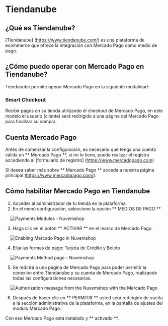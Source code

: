 # Tiendanube

## ¿Qué es Tiendanube?

[Tiendanube] (https://www.tiendanube.com/) es una plataforma de ecommerce que ofrece la integración con Mercado Pago como medio de pago.

## ¿Cómo puedo operar con Mercado Pago en Tiendanube?

Tiendanube permite operar Mercado Pago en la siguiente modalidad:

### Smart Checkout

Recibir pagos en su tienda utilizando el checkout de Mercado Pago, en este modelo el usuario (cliente) será redirigido a una página del Mercado Pago para finalizar su compra.

## Cuenta Mercado Pago

Antes de comenzar la configuración, es necesario que tenga una cuenta válida en ** Mercado Pago **, si no lo tiene, puede realizar el registro accediendo al [formulario de registro] (https://www.mercadopago.com)

Si desea saber más sobre  ** Mercado Pago ** acceda a nuestra página principal (https://www.mercadopago.com/).

## Cómo habilitar Mercado Pago en Tiendanube

1. Acceder al administrador de tu tienda en la plataforma.
2. En el menú configuración, seleccione la opción ** MEDIOS DE PAGO **

    ![Payments Modules - Nuvemshop](/images/NuvemShopmeiodepagamento1.png)
   

3. Haga clic en el botón ** ACTIVAR ** en el marco de Mercado Pago.

    ![Enabling Mercado Pago in Nuvemshop](/images/NuvemShopativarMP.png)

4. Elija las formas de pago: Tarjeta de Crédito y Boleto

    ![Payments Method page - Nuvemshop](/images/NuvemShopativarMP2.png)

5. Se redirirá a una página de Mercado Pago para poder permitir la conexión entre Tiendanube y su cuenta de Mercado Pago, realizando todas las configuraciones necesarias.

    ![Authorization message from the Nuvemshop with the Mercado Pago](/images/NuvemShoppermitirMP.png)

6. Después de hacer clic en ** PERMITIR ** usted será redirigido de vuelta a la sección administrativa de la plataforma, en la pantalla de ajustes del módulo Mercado Pago.


Con eso Mercado Pago está instalado y ** activado **.
